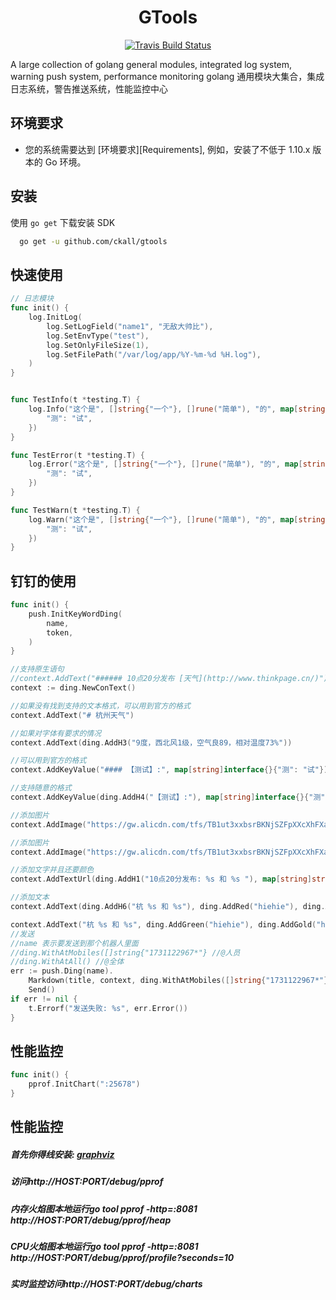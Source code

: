 <h1 align="center">GTools</h1>
<p align="center">
<a href="https://travis-ci.org/ckall/gtools"><img src="https://app.travis-ci.com/ckall/gtools.svg?branch=main" alt="Travis Build Status"></a>
</p>

A large collection of golang general modules, integrated log system, warning push system, performance monitoring 
golang 通用模块大集合，集成日志系统，警告推送系统，性能监控中心

## 环境要求
- 您的系统需要达到 [环境要求][Requirements], 例如，安装了不低于 1.10.x 版本的 Go 环境。

## 安装
使用 `go get` 下载安装 SDK

```sh
  go get -u github.com/ckall/gtools
```
## 快速使用


```go
// 日志模块
func init() {
	log.InitLog(
		log.SetLogField("name1", "无敌大帅比"),
		log.SetEnvType("test"),
		log.SetOnlyFileSize(1),
		log.SetFilePath("/var/log/app/%Y-%m-%d %H.log"),
	)
}


func TestInfo(t *testing.T) {
	log.Info("这个是", []string{"一个"}, []rune("简单"), "的", map[string]interface{}{
		"测": "试",
	})
}

func TestError(t *testing.T) {
	log.Error("这个是", []string{"一个"}, []rune("简单"), "的", map[string]interface{}{
		"测": "试",
	})
}

func TestWarn(t *testing.T) {
	log.Warn("这个是", []string{"一个"}, []rune("简单"), "的", map[string]interface{}{
		"测": "试",
	})
}

```

## 钉钉的使用
```go
func init() {
	push.InitKeyWordDing(
		name,
		token,
	)
}

//支持原生语句
//context.AddText("###### 10点20分发布 [天气](http://www.thinkpage.cn/)")
context := ding.NewConText()

//如果没有找到支持的文本格式，可以用到官方的格式
context.AddText("# 杭州天气")

//如果对字体有要求的情况
context.AddText(ding.AddH3("9度，西北风1级，空气良89，相对温度73%"))

//可以用到官方的格式
context.AddKeyValue("#### 【测试】:", map[string]interface{}{"测": "试"})

//支持随意的格式
context.AddKeyValue(ding.AddH4("【测试】:"), map[string]interface{}{"测": "试"})

//添加图片
context.AddImage("https://gw.alicdn.com/tfs/TB1ut3xxbsrBKNjSZFpXXcXhFXa-846-786.png")

//添加图片
context.AddImage("https://gw.alicdn.com/tfs/TB1ut3xxbsrBKNjSZFpXXcXhFXa-846-786.png")

//添加文字并且还要颜色
context.AddTextUrl(ding.AddH1("10点20分发布: %s 和 %s "), map[string]string{ding.AddGreen("天气"): "http://www.thinkpage.cn/", ding.AddRed("天气11"): "http://www.baidu.com/"})

//添加文本
context.AddText(ding.AddH6("杭 %s 和 %s"), ding.AddRed("hiehie"), ding.AddBlue("hiehie"))

context.AddText("杭 %s 和 %s", ding.AddGreen("hiehie"), ding.AddGold("hiehie"))
//发送
//name 表示要发送到那个机器人里面
//ding.WithAtMobiles([]string{"1731122967*"} //@人员
//ding.WithAtAll() //@全体
err := push.Ding(name).
    Markdown(title, context, ding.WithAtMobiles([]string{"1731122967*"})).
    Send()
if err != nil {
    t.Errorf("发送失败: %s", err.Error())
}
```  

## 性能监控
```go
func init() {
	pprof.InitChart(":25678")
}
````

## 性能监控
    
##### 首先你得线安装: [graphviz](http://www.graphviz.org/download/)

##### 访问http://HOST:PORT/debug/pprof

##### 内存火焰图本地运行go tool pprof -http=:8081 http://HOST:PORT/debug/pprof/heap

##### CPU火焰图本地运行go tool pprof -http=:8081 http://HOST:PORT/debug/pprof/profile?seconds=10

##### 实时监控访问http://HOST:PORT/debug/charts